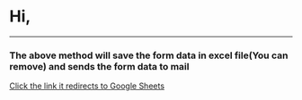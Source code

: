 <h1>Hi,</h1>
<hr/>
<h3>The above method will save the form data in excel file(You can remove) and sends the form data to mail</h3>

<a href="https://docs.google.com/spreadsheets/d/1Bn4m6iA_Xch1zzhNvo_6CoQWqOAgwwkOWJKC-phHx2Q/copy">Click the link it redirects to Google Sheets</a>